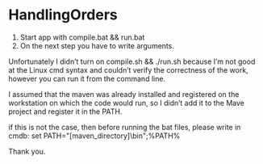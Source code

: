 # HandlingOrders

1. Start app with compile.bat && run.bat
2. On the next step you have to write arguments.


Unfortunately I didn’t turn on compile.sh && ./run.sh because I’m not good at the Linux cmd syntax and couldn’t verify the correctness of the work, however you can run it from the command line.


I assumed that the maven was already installed and registered on the workstation on which the code would run, so I didn’t add it to the Mave project and register it in the PATH.

if this is not the case, then before running the bat files, please write in cmdb: set PATH="[maven_directory]\bin";%PATH%

Thank you.
